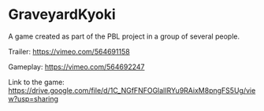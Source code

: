 # GraveyardKyoki

A game created as part of the PBL project in a group of several people.

Trailer: https://vimeo.com/564691158

Gameplay: https://vimeo.com/564692247

Link to the game: https://drive.google.com/file/d/1C_NGfFNFOGlalIRYu9RAixM8pngFS5Ug/view?usp=sharing